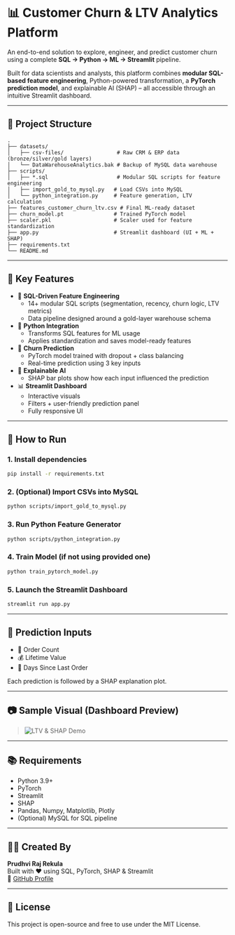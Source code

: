 
# 📊 Customer Churn & LTV Analytics Platform

An end-to-end solution to explore, engineer, and predict customer churn using a complete **SQL → Python → ML → Streamlit** pipeline.

Built for data scientists and analysts, this platform combines **modular SQL-based feature engineering**, Python-powered transformation, a **PyTorch prediction model**, and explainable AI (SHAP) – all accessible through an intuitive Streamlit dashboard.

---

## 🧱 Project Structure

```
.
├── datasets/
│   ├── csv-files/                 # Raw CRM & ERP data (bronze/silver/gold layers)
│   └── DataWarehouseAnalytics.bak # Backup of MySQL data warehouse
├── scripts/
│   ├── *.sql                      # Modular SQL scripts for feature engineering
│   ├── import_gold_to_mysql.py   # Load CSVs into MySQL
│   └── python_integration.py     # Feature generation, LTV calculation
├── features_customer_churn_ltv.csv # Final ML-ready dataset
├── churn_model.pt                # Trained PyTorch model
├── scaler.pkl                    # Scaler used for feature standardization
├── app.py                        # Streamlit dashboard (UI + ML + SHAP)
├── requirements.txt
└── README.md
```

---

## 🧠 Key Features

- 📐 **SQL-Driven Feature Engineering**
  - 14+ modular SQL scripts (segmentation, recency, churn logic, LTV metrics)
  - Data pipeline designed around a gold-layer warehouse schema
- 🧮 **Python Integration**
  - Transforms SQL features for ML usage
  - Applies standardization and saves model-ready features
- 🔮 **Churn Prediction**
  - PyTorch model trained with dropout + class balancing
  - Real-time prediction using 3 key inputs
- 🧩 **Explainable AI**
  - SHAP bar plots show how each input influenced the prediction
- 📊 **Streamlit Dashboard**
  - Interactive visuals
  - Filters + user-friendly prediction panel
  - Fully responsive UI

---

## 🚀 How to Run

### 1. Install dependencies
```bash
pip install -r requirements.txt
```

### 2. (Optional) Import CSVs into MySQL
```bash
python scripts/import_gold_to_mysql.py
```

### 3. Run Python Feature Generator
```bash
python scripts/python_integration.py
```

### 4. Train Model (if not using provided one)
```bash
python train_pytorch_model.py
```

### 5. Launch the Streamlit Dashboard
```bash
streamlit run app.py
```

---

## 🎯 Prediction Inputs

- 🛒 Order Count  
- 💰 Lifetime Value  
- 📆 Days Since Last Order

Each prediction is followed by a SHAP explanation plot.

---

## 📷 Sample Visual (Dashboard Preview)

> ![LTV & SHAP Demo](churn_ltv_boxplot.png)

---

## 📚 Requirements

- Python 3.9+
- PyTorch
- Streamlit
- SHAP
- Pandas, Numpy, Matplotlib, Plotly
- (Optional) MySQL for SQL pipeline

---

## 👨‍💻 Created By

**Prudhvi Raj Rekula**  
Built with ❤️ using SQL, PyTorch, SHAP & Streamlit  
🔗 [GitHub Profile](https://github.com/Prudhvirajrekula)

---

## 📄 License

This project is open-source and free to use under the MIT License.
